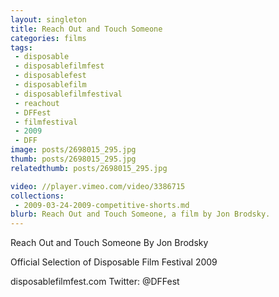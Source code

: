 ```yaml
---
layout: singleton
title: Reach Out and Touch Someone
categories: films
tags:
 - disposable
 - disposablefilmfest
 - disposablefest
 - disposablefilm
 - disposablefilmfestival
 - reachout
 - DFFest
 - filmfestival
 - 2009
 - DFF
image: posts/2698015_295.jpg
thumb: posts/2698015_295.jpg
relatedthumb: posts/2698015_295.jpg

video: //player.vimeo.com/video/3386715
collections:
 - 2009-03-24-2009-competitive-shorts.md
blurb: Reach Out and Touch Someone, a film by Jon Brodsky.
---
```


Reach Out and Touch Someone
By Jon Brodsky

Official Selection of Disposable Film Festival 2009

disposablefilmfest.com
Twitter: @DFFest
